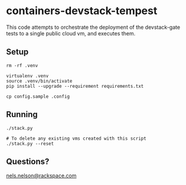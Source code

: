 containers-devstack-tempest
===========================

This code attempts to orchestrate the deployment of the devstack-gate tests to a single public cloud vm, and executes them.

## Setup

    rm -rf .venv

    virtualenv .venv
    source .venv/bin/activate
    pip install --upgrade --requirement requirements.txt

    cp config.sample .config

## Running

    ./stack.py

    # To delete any existing vms created with this script
    ./stack.py --reset

## Questions?

[nels.nelson@rackspace.com](mailto:nels.nelson@rackspace.com)
